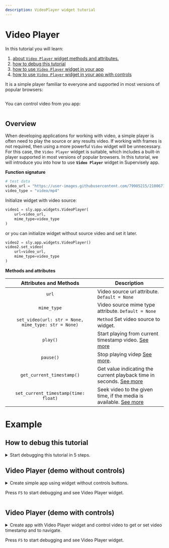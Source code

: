 ```yaml
---
description: VideoPlayer widget tutorial
---
```


# Video Player

In this tutorial you will learn:

1. [about `Video Player` widget methods and attributes.](#overview)
2. [how to debug this tutorial](#how-to-debug-this-tutorial)
3. [how to use `Video Player` widget in your app](#video-player-demo-without-controls)
4. [how to use `Video Player` widget in your app with controls](#video-player-demo-with-controls)

It is a simple player familiar to everyone and supported in most versions of popular browsers:

<figure><img src="https://user-images.githubusercontent.com/79905215/212617508-522dac90-f5a0-4080-834d-bd43a23cf99c.png" alt=""></figure>

You can control video from you app:

<figure><img src="https://user-images.githubusercontent.com/79905215/212617178-2781f7a8-f380-480e-a07b-2f2d4c95724f.png" alt=""></figure>

## Overview

When developing applications for working with video, a simple player is often need to play the source or any results video.
If working with frames is not required, then using a more powerful `Video` widget will be unnecessary. For this case, the `Video Player` widget is suitable, which includes a built-in player supported in most versions of popular browsers.
In this tutorial, we will introduce you into how to use **`Video Player`** widget in Supervisely app.

**Function signature**

```python
# test data
video_url = "https://user-images.githubusercontent.com/79905215/210067166-e5531dae-d090-436e-bb3b-f053e2e831eb.mp4"
video_type = "video/mp4"
```
Initialize widget with video source:
```python
video1 = sly.app.widgets.VideoPlayer(
    url=video_url,
    mime_type=video_type
)
```

or you can initialize widget without source video and set it later.

```python
video2 = sly.app.widgets.VideoPlayer()
video2.set_video(
    url=video_url,
    mime_type=video_type
)
```

**Methods and attributes**

|         Attributes and Methods         | Description                                                                                                                                          |
| :---------------------: | ---------------------------------------------------------------------------------------------------------------------------------------------------- |
|          `url`          |  Video source url attribute. `Default = None`                                                                                                  |
|       `mime_type`       |  Video source mime type attribute. `Default = None`                                                                                            |
|       `set_video(url: str = None, mime_type: str = None)`       | `Method` Set video source to widget.                                                                                                                 |
|         `play()`          |  Start playing from current timestamp video. [See more](https://developer.mozilla.org/en-US/docs/Web/API/HTMLMediaElement/play_event)        |
|         `pause()`         |  Stop playing videp [See more](https://developer.mozilla.org/en-US/docs/Web/API/HTMLMediaElement/pause_event).                               |
| `get_current_timestamp()` |  Get value indicating the current playback time in seconds. [See more](https://developer.mozilla.org/en-US/docs/Web/API/HTMLMediaElement/currentTime) |
| `set_current_timestamp(time: float)` |  Seek video to the given time, if the media is available. [See more](https://developer.mozilla.org/en-US/docs/Web/API/HTMLMediaElement/currentTime)   |

# Example

## How to debug this tutorial

<details><summary>Start debugging this tutorial in 5 steps.</summary>
<p>

**Step 1.** Prepare `~/supervisely.env` file with credentials. [Learn more here.](https://developer.supervise.ly/getting-started/basics-of-authentication#how-to-use-in-python)

**Step 2.** Clone [repository](https://github.com/supervisely-ecosystem/ui-widgets-demos) with source code and create [Virtual Environment](https://docs.python.org/3/library/venv.html).

```bash
git clone https://github.com/supervisely-ecosystem/ui-widgets-demos

cd ui-widgets-demos

./create_venv.sh
```

**Step 3.** Open repository directory in Visual Studio Code

```bash
code -r .
```

**Step 4.** Check contents of file `launch.json`:

```python
{
  "version": "0.2.0",
  "configurations": [
    {
      "name": "Uvicorn",
      "type": "python",
      "request": "launch",
      "module": "uvicorn",
      "args": [
        "043_video_player.src.main:app", # path demo file
        "--host",
        "0.0.0.0",
        "--port",
        "8000",
        "--ws",
        "websockets",
        "--reload"
      ],
      "jinja": true,
      "justMyCode": true,
      "env": {
        "PYTHONPATH": "${workspaceFolder}:${PYTHONPATH}",
        "LOG_LEVEL": "DEBUG"
      }
    }
  ]
}

```

**Step 5.** Start debugging [`043_video_player/src/main.py`](https://github.com/supervisely-ecosystem/ui-widgets-demos/tree/master/043_video_player)

</p>
</details>

## Video Player (demo without controls)

<details><summary>Create simple app using widget without controls buttons.</summary>
<p>

### Import libraries

```python
import os

import supervisely as sly
from dotenv import load_dotenv
from supervisely.app.widgets import Card, Container, VideoPlayer
```

### Init API client

First, we load environment variables with credentials and init API for communicating with Supervisely Instance:

```python
load_dotenv("local.env")
load_dotenv(os.path.expanduser("~/supervisely.env"))

api = sly.Api()
```

### Initialize `Video Player`

```python
video_url = "https://user-images.githubusercontent.com/79905215/210067166-e5531dae-d090-436e-bb3b-f053e2e831eb.mp4"
video_type = "video/mp4"

video1 = VideoPlayer(url=video_url, mime_type=video_type)
```

### Create app layout

Prepare a layout for app using `Card` widget with the `content` parameter and place widget that we've just created in the `Container` widget.

```python
# create new cards
card1 = Card(
    title="Video player",
    content=video1,
)
layout = Container(widgets=[card])
```

### Create app using layout

Create an app object with layout parameter.

```python
app = sly.Application(layout=layout)
```

</p>
</details>

Press `F5` to start debugging and see Video Player widget.

<figure><img src="https://user-images.githubusercontent.com/79905215/212630902-1456c4e4-7370-4872-9079-e6de776f0bb7.gif" alt=""></figure>

## Video Player (demo with controls)

<details><summary>Create app with Video Player widget and control video to get or set video timestamp and to navigate.</summary>
<p>

### Import libraries

```python
import os

import supervisely as sly
from dotenv import load_dotenv
from supervisely.app.widgets import Button, Card, Container, Flexbox, InputNumber, VideoPlayer
```

### Init API client

First, we load environment variables with credentials and init API for communicating with Supervisely Instance:

```python
load_dotenv("local.env")
load_dotenv(os.path.expanduser("~/supervisely.env"))

api = sly.Api()
```

### Initialize `Video Player`

```python
video_url = "https://user-images.githubusercontent.com/79905215/210067166-e5531dae-d090-436e-bb3b-f053e2e831eb.mp4"
video_type = "video/mp4"

video2 = VideoPlayer(url=video_url, mime_type=video_type)
```

### Create controls

Create play/pause buttons

```python
play_btn = Button(text="Play", button_size="mini", icon="zmdi zmdi-play")
pause_btn = Button(text="Pause", button_size="mini", icon="zmdi zmdi-pause")
```

Create new from to control current timestamp

```python
get_time_btn = Button(text="Get timestamp", button_size="mini")
input_time = InputNumber(
    value=0,
    min=0,
    max=round(video_meta["duration"], 1),
    step=0.1,
)
set_time_btn = Button(text="Set timestamp", button_size="mini")
```

Place control form in the Flexbox widget

```python
controls_container = Flexbox(
    widgets=[play_btn, pause_btn, get_time_btn, input_time, set_time_btn],
    center_content=True,
)
```

### Define functions when buttons are pressed

```python

# start playing video
@play_btn.click
def play():
    video2.play()


# pause video
@pause_btn.click
def pause():
    video2.pause()


# get current timestamp
@get_time_btn.click
def get_current_timestamp():
    input_time.value = video2.get_current_timestamp()


# set current timestamp
@set_time_btn.click
def set_current_timestamp():
    time_to_set = input_time.get_value()
    video2.set_current_timestamp(time_to_set)

```

### Create app layout

Prepare a layout for app using `Card` widget with the `content` parameter and place widget that we've just created in the `Container` widget.

```python
# create new cards
card = Card(
    title="Controls - operations from python code",
    content=Container(widgets=[video2, controls_container]),
)
layout = Container(widgets=[card])
```

### Create app using layout

Create an app object with layout parameter.

```python
app = sly.Application(layout=layout)
```

</p>
</details>

Press `F5` to start debugging and see Video Player widget.

<figure><img src="https://user-images.githubusercontent.com/79905215/212659277-ded863b0-4a78-4f50-ada4-8c6eabb24782.gif" alt=""></figure>
